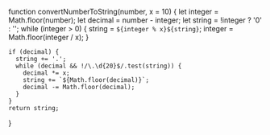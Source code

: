 function convertNumberToString(number, x = 10) {
    let integer = Math.floor(number);
    let decimal = number - integer;
    let string = !integer ? '0' : '';
    while (integer > 0) {
      string = `${integer % x}${string}`;
      integer = Math.floor(integer / x);
    }
  
    if (decimal) {
      string += '.';
      while (decimal && !/\.\d{20}$/.test(string)) {
        decimal *= x;
        string += `${Math.floor(decimal)}`;
        decimal -= Math.floor(decimal);
      }
    }
    return string;
}
